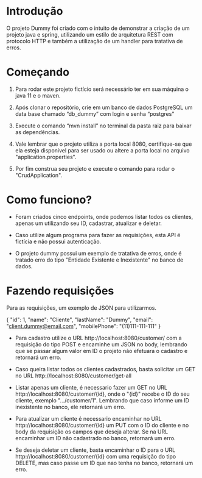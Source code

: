 # Introdução

O projeto Dummy foi criado com o intuito de demonstrar a criação de um projeto java e spring, utilizando um estilo de
arquitetura REST com protocolo HTTP e também a utilização de um handler para tratativa de erros.

# Começando

1. Para rodar este projeto fictício será necessário ter em sua máquina o java 11 e o maven.

2. Após clonar o repositório, crie em um banco de dados PostgreSQL um data base chamado “db_dummy” com login e senha
   “postgres”

3. Execute o comando “mvn install” no terminal da pasta raiz para baixar as dependências.

4. Vale lembrar que o projeto utiliza a porta local 8080, certifique-se que ela esteja disponivel para ser usado ou
   altere a porta local no arquivo "application.properties".

5. Por fim construa seu projeto e execute o comando para rodar o "CrudApplication".

# Como funciono?

- Foram criados cinco endpoints, onde podemos listar todos os clientes, apenas um utilizando seu ID, cadastrar,
  atualizar e deletar.

- Caso utilize algum programa para fazer as requisições, esta API é fictícia e não possui autenticação.

- O projeto dummy possui um exemplo de tratativa de erros, onde é tratado erro do tipo "Entidade Existente e
  Inexistente" no banco de dados.

# Fazendo requisições

Para as requisições, um exemplo de JSON para utilizarmos.

{
  "id": 1,
  "name": "Cliente",
  "lastName": "Dummy",
  "email": "client.dummy@email.com",
  "mobilePhone": "(11)111-111-111"
}
- Para cadastro utilize o URL http://localhost:8080/customer/ com a requisição do tipo POST e encaminhe um JSON no body,
  lembrando que se passar algum valor em ID o projeto não efetuara o cadastro e retornará um erro.

- Caso queira listar todos os clientes cadastrados, basta solicitar um GET no URL http://localhost:8080/customer/get-all

- Listar apenas um cliente, é necessario fazer um GET no URL http://localhost:8080/customer/{id}, onde o "{id}"
  recebe o ID do seu cliente, exemplo ".../customer/1". Lembrando que caso informe um ID inexistente no banco, ele
  retornará um erro.

- Para atualizar um cliente é necessario encaminhar no URL http://localhost:8080/customer/{id} um PUT com o ID do
  cliente e no body da requisição os campos que deseja alterar. Se na URL encaminhar um ID não cadastrado no banco,
  retornará um erro.

- Se deseja deletar um cliente, basta encaminhar o ID para o URL http://localhost:8080/customer/{id} com uma requisição
  do tipo DELETE, mas caso passe um ID que nao tenha no banco, retornará um erro.
